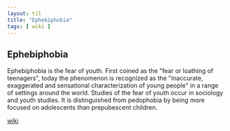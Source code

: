 ```yaml
---
layout: til
title: "Ephebiphobia"
tags: [ wiki ]
---
```


## Ephebiphobia

Ephebiphobia is the fear of youth. First coined as the "fear or loathing of teenagers", today the
phenomenon is recognized as the "inaccurate, exaggerated and sensational characterization of young
people" in a range of settings around the world. Studies of the fear of youth occur in sociology
and youth studies. It is distinguished from pedophobia by being more focused on adolescents than
prepubescent children.

[wiki](https://en.wikipedia.org/wiki/Ephebiphobia)

